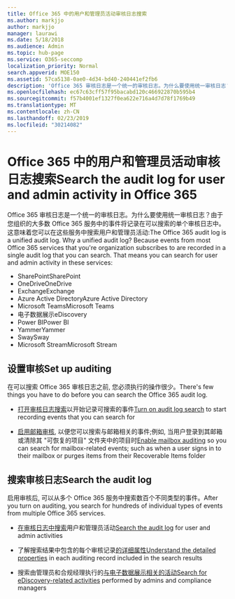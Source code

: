 ```yaml
---
title: Office 365 中的用户和管理员活动审核日志搜索
ms.author: markjjo
author: markjjo
manager: laurawi
ms.date: 5/18/2018
ms.audience: Admin
ms.topic: hub-page
ms.service: O365-seccomp
localization_priority: Normal
search.appverid: MOE150
ms.assetid: 57ca5138-0ae0-4d34-bd40-240441ef2fb6
description: 'Office 365 审核日志是一个统一的审核日志。为什么要使用统一审核日志？由于您组织的大多数 Office 365 服务中的事件将记录在可以搜索的单个审核日志中。这意味着您可以在这些服务中搜索用户和管理员活动:'
ms.openlocfilehash: ec67c63cff57f95bacabd120c466922870b595b4
ms.sourcegitcommit: f57b4001ef1327f0ea622e716a4d7d78f1769b49
ms.translationtype: MT
ms.contentlocale: zh-CN
ms.lasthandoff: 02/23/2019
ms.locfileid: "30214082"
---
```

# <a name="search-the-audit-log-for-user-and-admin-activity-in-office-365"></a><span data-ttu-id="c812e-106">Office 365 中的用户和管理员活动审核日志搜索</span><span class="sxs-lookup"><span data-stu-id="c812e-106">Search the audit log for user and admin activity in Office 365</span></span>

<span data-ttu-id="c812e-p102">Office 365 审核日志是一个统一的审核日志。为什么要使用统一审核日志？由于您组织的大多数 Office 365 服务中的事件将记录在可以搜索的单个审核日志中。这意味着您可以在这些服务中搜索用户和管理员活动:</span><span class="sxs-lookup"><span data-stu-id="c812e-p102">The Office 365 audit log is a unified audit log. Why a unified audit log? Because events from most Office 365 services that you're organization subscribes to are recorded in a single audit log that you can search. That means you can search for user and admin activity in these services:</span></span> 
  
- <span data-ttu-id="c812e-111">SharePoint</span><span class="sxs-lookup"><span data-stu-id="c812e-111">SharePoint</span></span>
- <span data-ttu-id="c812e-112">OneDrive</span><span class="sxs-lookup"><span data-stu-id="c812e-112">OneDrive</span></span>
- <span data-ttu-id="c812e-113">Exchange</span><span class="sxs-lookup"><span data-stu-id="c812e-113">Exchange</span></span>
- <span data-ttu-id="c812e-114">Azure Active Directory</span><span class="sxs-lookup"><span data-stu-id="c812e-114">Azure Active Directory</span></span>
- <span data-ttu-id="c812e-115">Microsoft Teams</span><span class="sxs-lookup"><span data-stu-id="c812e-115">Microsoft Teams</span></span>
- <span data-ttu-id="c812e-116">电子数据展示</span><span class="sxs-lookup"><span data-stu-id="c812e-116">eDiscovery</span></span>
- <span data-ttu-id="c812e-117">Power BI</span><span class="sxs-lookup"><span data-stu-id="c812e-117">Power BI</span></span>
- <span data-ttu-id="c812e-118">Yammer</span><span class="sxs-lookup"><span data-stu-id="c812e-118">Yammer</span></span>
- <span data-ttu-id="c812e-119">Sway</span><span class="sxs-lookup"><span data-stu-id="c812e-119">Sway</span></span>
- <span data-ttu-id="c812e-120">Microsoft Stream</span><span class="sxs-lookup"><span data-stu-id="c812e-120">Microsoft Stream</span></span>
   
 ## <a name="set-up-auditing"></a><span data-ttu-id="c812e-121">设置审核</span><span class="sxs-lookup"><span data-stu-id="c812e-121">Set up auditing</span></span>
  
<span data-ttu-id="c812e-122">在可以搜索 Office 365 审核日志之前, 您必须执行的操作很少。</span><span class="sxs-lookup"><span data-stu-id="c812e-122">There's few things you have to do before you can search the Office 365 audit log.</span></span>
  
- <span data-ttu-id="c812e-123">[打开审核日志搜索](turn-audit-log-search-on-or-off.md)以开始记录可搜索的事件</span><span class="sxs-lookup"><span data-stu-id="c812e-123">[Turn on audit log search](turn-audit-log-search-on-or-off.md) to start recording events that you can search for</span></span> 
    
- <span data-ttu-id="c812e-124">[启用邮箱审核](enable-mailbox-auditing.md), 以便您可以搜索与邮箱相关的事件;例如, 当用户登录到其邮箱或清除其 "可恢复的项目" 文件夹中的项目时</span><span class="sxs-lookup"><span data-stu-id="c812e-124">[Enable mailbox auditing](enable-mailbox-auditing.md) so you can search for mailbox-related events; such as when a user signs in to their mailbox or purges items from their Recoverable Items folder</span></span> 
    
 ## <a name="search-the-audit-log"></a><span data-ttu-id="c812e-125">搜索审核日志</span><span class="sxs-lookup"><span data-stu-id="c812e-125">Search the audit log</span></span>
  
<span data-ttu-id="c812e-126">启用审核后, 可以从多个 Office 365 服务中搜索数百个不同类型的事件。</span><span class="sxs-lookup"><span data-stu-id="c812e-126">After you turn on auditing, you search for hundreds of individual types of events from multiple Office 365 services.</span></span>
  
- <span data-ttu-id="c812e-127">[在审核日志中搜索](search-the-audit-log-in-security-and-compliance.md)用户和管理员活动</span><span class="sxs-lookup"><span data-stu-id="c812e-127">[Search the audit log](search-the-audit-log-in-security-and-compliance.md) for user and admin activities</span></span> 
    
- <span data-ttu-id="c812e-128">了解搜索结果中包含的每个审核记录[的详细属性](detailed-properties-in-the-office-365-audit-log.md)</span><span class="sxs-lookup"><span data-stu-id="c812e-128">[Understand the detailed properties](detailed-properties-in-the-office-365-audit-log.md) in each auditing record included in the search results</span></span> 
    
- <span data-ttu-id="c812e-129">搜索由管理员和合规经理执行的[与电子数据展示相关的活动](search-for-ediscovery-activities-in-the-audit-log.md)</span><span class="sxs-lookup"><span data-stu-id="c812e-129">[Search for eDiscovery-related activities](search-for-ediscovery-activities-in-the-audit-log.md) performed by admins and compliance managers</span></span> 
